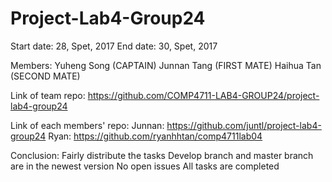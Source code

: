 # Project-Lab4-Group24

Start date: 28, Spet, 2017
End date: 30, Spet, 2017

Members:
Yuheng Song      (CAPTAIN)
Junnan Tang      (FIRST MATE)
Haihua Tan       (SECOND MATE)


Link of team repo:
https://github.com/COMP4711-LAB4-GROUP24/project-lab4-group24

Link of each members' repo:
Junnan:  https://github.com/juntl/project-lab4-group24
Ryan:    https://github.com/ryanhhtan/comp4711lab04


Conclusion:
    Fairly distribute the tasks
    Develop branch and master branch are in the newest version
    No open issues
    All tasks are completed 
